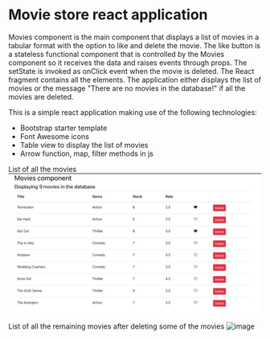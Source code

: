 # Movie store react application

Movies component is the main component that displays a list of movies in a tabular format with the option to like and delete the movie. The like button is a stateless functional component that is controlled by the Movies component so it receives the data and raises events through props. The setState is invoked as onClick event when the movie is deleted. The React fragment contains all the elements. The application either displays the list of movies or the message "There are no movies in the database!" if all the movies are deleted.

This is a simple react application making use of the following technologies:

<ul>
    <li>Bootstrap starter template</li>
    <li>Font Awesome icons</li>
    <li>Table view to display the list of movies</li>
    <li>Arrow function, map, filter methods in js</li>
</ul>

List of all the movies
![alt text](image.png)

List of all the remaining movies after deleting some of the movies
<img width="1354" alt="image" src="https://github.com/angelineflorajohn/react-apps/assets/25217498/9494c3f3-7f53-4bb7-8678-2da1406db263">
